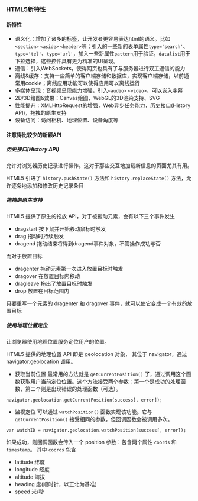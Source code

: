 ### HTML5新特性

#### 新特性

- 语义化：增加了诸多的标签，让开发者更容易表达html的语义。比如`<section>` `<aside>` `<header>`等；引入的一些新的表单属性`type='search'`、`type='tel'`、`type='url'`，加入一些新属性`pattern`用于验证，`datalist`用于下拉选择，这些控件具有更为精准的UI呈现。
- 通信：引入WebSockets，使得网页也具有了与服务器进行双工通信的能力
- 离线&缓存：支持一些简单的客户端存储和数据库，实现客户端存储，以前通常用cookie；离线应用功能可以使得应用可以离线运行
- 多媒体呈现：音视频呈现能力增强，引入`<audio>` `<video>`，可以嵌入字幕
- 2D/3D绘图&效果：Canvas绘图、WebGL的3D渲染支持、SVG
- 性能提升：XMLHttpRequest的增强，Web异步任务能力，历史接口(History API)，拖拽的原生支持
- 设备访问：访问相机、地理位置、设备角度等



#### 注意得比较少的新颖API

##### 历史接口(History API)

允许对浏览器历史记录进行操作。这对于那些交互地加载新信息的页面尤其有用。

HTML5 引进了 `history.pushState()` 方法和 `history.replaceState()` 方法，允许逐条地添加和修改历史记录条目



##### 拖拽的原生支持

HTML5 提供了原生的拖放 API，对于被拖动元素，会有以下三个事件发生

- dragstart 按下鼠并开始移动鼠标时触发
- drag 拖动时持续触发
- dragend 拖动结束将得到dragend事件对象，不管操作成功与否

而对于放置目标

- dragenter 拖动元素第一次进入放置目标时触发
- dragover 在放置目标内移动
- dragleave 拖出了放置目标时触发
- drop 放置在目标范围内

只要重写一个元素的 dragenter 和 dragover 事件，就可以使它变成一个有效的放置目标



##### 使用地理位置定位

 让浏览器使用地理位置服务定位用户的位置。

HTML5 提供的地理位置 API 即是 geolocation 对象， 其位于 navigator，通过 navigator.geolocation 调用。

- 获取当前位置 最常用的方法就是 `getCurrentPosition()` 了，通过调用这个函数获取用户当前定位位置。这个方法接受两个参数：第一个是成功的处理函数，第二个则是出现错误的处理函数（可选）。

```
navigator.geolocation.getCurrentPosition(success[, error]);
```

- 监视定位 可以通过 `watchPosition()` 函数实现该功能。它与 `getCurrentPosition()` 接受相同的参数，但回调函数会被调用多次。

```
var watchID = navigator.geolocation.watchPosition(success[, error]);
```

如果成功，则回调函数会传入一个 position 参数：包含两个属性 `coords` 和 `timestamp`。 其中 `coords` 包含

- latitude 纬度
- longitude 经度
- altitude 海拔
- heading 度(顺时针，以正北为基准)
- speed 米/秒